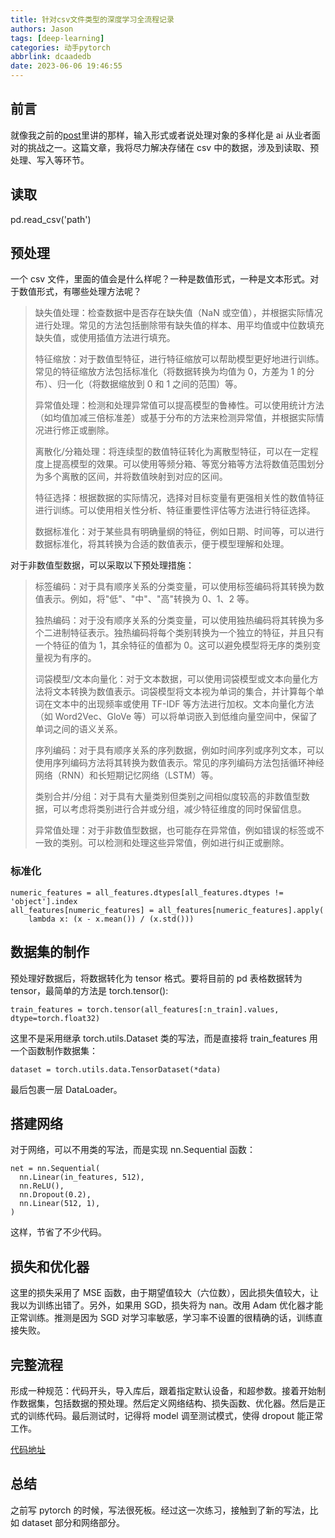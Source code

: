 ```yaml
---
title: 针对csv文件类型的深度学习全流程记录
authors: Jason
tags: [deep-learning]
categories: 动手pytorch
abbrlink: dcaadedb
date: 2023-06-06 19:46:55
---
```


## 前言

就像我之前的[post](https://blog.jasonleehere.com/2023/05/22/cong-shu-ru-xing-shi-de-jiao-du-fen-xi-shen-du-xue-xi-wei-lai-de-xue-xi-fang-xiang/)里讲的那样，输入形式或者说处理对象的多样化是 ai 从业者面对的挑战之一。这篇文章，我将尽力解决存储在 csv 中的数据，涉及到读取、预处理、写入等环节。

## 读取

pd.read_csv('path')

## 预处理

一个 csv 文件，里面的值会是什么样呢？一种是数值形式，一种是文本形式。对于数值形式，有哪些处理方法呢？

> 缺失值处理：检查数据中是否存在缺失值（NaN 或空值），并根据实际情况进行处理。常见的方法包括删除带有缺失值的样本、用平均值或中位数填充缺失值，或使用插值方法进行填充。
>
> 特征缩放：对于数值型特征，进行特征缩放可以帮助模型更好地进行训练。常见的特征缩放方法包括标准化（将数据转换为均值为 0，方差为 1 的分布）、归一化（将数据缩放到 0 和 1 之间的范围）等。
>
> 异常值处理：检测和处理异常值可以提高模型的鲁棒性。可以使用统计方法（如均值加减三倍标准差）或基于分布的方法来检测异常值，并根据实际情况进行修正或删除。
>
> 离散化/分箱处理：将连续型的数值特征转化为离散型特征，可以在一定程度上提高模型的效果。可以使用等频分箱、等宽分箱等方法将数值范围划分为多个离散的区间，并将数值映射到对应的区间。
>
> 特征选择：根据数据的实际情况，选择对目标变量有更强相关性的数值特征进行训练。可以使用相关性分析、特征重要性评估等方法进行特征选择。
>
> 数据标准化：对于某些具有明确量纲的特征，例如日期、时间等，可以进行数据标准化，将其转换为合适的数值表示，便于模型理解和处理。

对于非数值型数据，可以采取以下预处理措施：

> 标签编码：对于具有顺序关系的分类变量，可以使用标签编码将其转换为数值表示。例如，将"低"、"中"、"高"转换为 0、1、2 等。
>
> 独热编码：对于没有顺序关系的分类变量，可以使用独热编码将其转换为多个二进制特征表示。独热编码将每个类别转换为一个独立的特征，并且只有一个特征的值为 1，其余特征的值都为 0。这可以避免模型将无序的类别变量视为有序的。
>
> 词袋模型/文本向量化：对于文本数据，可以使用词袋模型或文本向量化方法将文本转换为数值表示。词袋模型将文本视为单词的集合，并计算每个单词在文本中的出现频率或使用 TF-IDF 等方法进行加权。文本向量化方法（如 Word2Vec、GloVe 等）可以将单词嵌入到低维向量空间中，保留了单词之间的语义关系。
>
> 序列编码：对于具有顺序关系的序列数据，例如时间序列或序列文本，可以使用序列编码方法将其转换为数值表示。常见的序列编码方法包括循环神经网络（RNN）和长短期记忆网络（LSTM）等。
>
> 类别合并/分组：对于具有大量类别但类别之间相似度较高的非数值型数据，可以考虑将类别进行合并或分组，减少特征维度的同时保留信息。
>
> 异常值处理：对于非数值型数据，也可能存在异常值，例如错误的标签或不一致的类别。可以检测和处理这些异常值，例如进行纠正或删除。

### 标准化

```
numeric_features = all_features.dtypes[all_features.dtypes != 'object'].index
all_features[numeric_features] = all_features[numeric_features].apply(
    lambda x: (x - x.mean()) / (x.std()))
```

## 数据集的制作

预处理好数据后，将数据转化为 tensor 格式。要将目前的 pd 表格数据转为 tensor，最简单的方法是 torch.tensor():

```
train_features = torch.tensor(all_features[:n_train].values, dtype=torch.float32)
```

这里不是采用继承 torch.utils.Dataset 类的写法，而是直接将 train_features 用一个函数制作数据集：

```
dataset = torch.utils.data.TensorDataset(*data)
```

最后包裹一层 DataLoader。

## 搭建网络

对于网络，可以不用类的写法，而是实现 nn.Sequential 函数：

```
net = nn.Sequential(
  nn.Linear(in_features, 512),
  nn.ReLU(),
  nn.Dropout(0.2),
  nn.Linear(512, 1),
)
```

这样，节省了不少代码。

## 损失和优化器

这里的损失采用了 MSE 函数，由于期望值较大（六位数），因此损失值较大，让我以为训练出错了。另外，如果用 SGD，损失将为 nan。改用 Adam 优化器才能正常训练。推测是因为 SGD 对学习率敏感，学习率不设置的很精确的话，训练直接失败。

## 完整流程

形成一种规范：代码开头，导入库后，跟着指定默认设备，和超参数。接着开始制作数据集，包括数据的预处理。然后定义网络结构、损失函数、优化器。然后是正式的训练代码。最后测试时，记得将 model 调至测试模式，使得 dropout 能正常工作。

[代码地址](https://github.com/li199-code/d2l-pytorch/blob/main/house_price.ipynb)

## 总结

之前写 pytorch 的时候，写法很死板。经过这一次练习，接触到了新的写法，比如 dataset 部分和网络部分。
